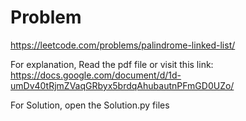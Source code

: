 # Problem

https://leetcode.com/problems/palindrome-linked-list/

For explanation, Read the pdf file or visit this link:
https://docs.google.com/document/d/1d-umDv40tRjmZVaqGRbyx5brdqAhubautnPFmGD0UZo/

For Solution, open the Solution.py files